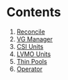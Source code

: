 # Contents

1. [Reconcile][reconciler]
2. [VG Manager][vg-manager]
3. [CSI Units][topolvm-csi]
4. [LVMO Units][lvmo-units]
5. [Thin Pools][thin_pool]
6. [Operator][operator]

[reconciler]: design/reconciler.md
[vg-manager]: design/vg-manager.md
[topolvm-csi]: design/topolvm-csi.md
[lvmo-units]: design/lvmo-units.md
[thin_pool]: design/thin-pool.md
[operator]: design/operator.md
